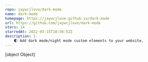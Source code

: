 ```yaml
---
repo: jaywcjlove/dark-mode
name: dark-mode
homepage: https://jaywcjlove.github.io/dark-mode
url: https://github.com/jaywcjlove/dark-mode
stars: 14
starredAt: 2022-03-15T18:56:52Z
description: |-
    🌓 Add dark mode/night mode custom elements to your website.
---
```


[object Object]
